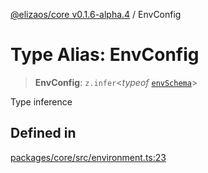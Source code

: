 [@elizaos/core v0.1.6-alpha.4](../index.md) / EnvConfig

# Type Alias: EnvConfig

> **EnvConfig**: `z.infer`\<_typeof_ [`envSchema`](../variables/envSchema.md)\>

Type inference

## Defined in

[packages/core/src/environment.ts:23](https://github.com/elizaos/eliza/blob/main/packages/core/src/environment.ts#L23)
